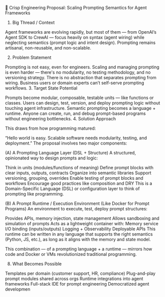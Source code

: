🚀 Crisp Engineering Proposal: Scaling Prompting Semantics for Agent Frameworks
1. Big Thread / Context

Agent frameworks are evolving rapidly, but most of them — from OpenAI’s Agent SDK to CrewAI — focus heavily on syntax (agent wiring) while neglecting semantics (prompt logic and intent design). Prompting remains artisanal, non-reusable, and non-scalable.

2. Problem Statement

Prompting is not easy, even for engineers.
Scaling and managing prompting is even harder — there's no modularity, no testing methodology, and no versioning strategy.
There is no abstraction that separates prompting from wiring.
Business users or domain experts can’t self-serve prompting workflows.
3. Target State Potential

Prompts become modular, composable, testable units — like functions or classes.
Users can design, test, version, and deploy prompting logic without touching agent infrastructure.
Semantic prompting becomes a language + runtime.
Anyone can create, run, and debug prompt-based programs without engineering bottlenecks.
4. Solution Approach

This draws from how programming matured:

“Hello world is easy. Scalable software needs modularity, testing, and deployment.”
The proposal involves two major components:

(A) A Prompting Language Layer (DSL + Structure)
A structured, opinionated way to design prompts and logic:

Think in units (modules/functions of meaning)
Define prompt blocks with clear inputs, outputs, contracts
Organize into semantic libraries
Support versioning, grouping, overrides
Enable testing of prompt blocks and workflows
Encourage good practices like composition and DRY
This is a Domain-Specific Language (DSL) or configuration layer to think of prompting like programming.

(B) A Prompt Runtime / Execution Environment (Like Docker for Prompt Programs)
An environment to execute, test, deploy prompt structures:

Provides APIs, memory injection, state management
Allows sandboxing and simulation of prompts
Acts as a lightweight container with:
Memory service
I/O binding (inputs/outputs)
Logging + Observability
Deployable APIs
This runtime can be written in any language that supports the right semantics (Python, JS, etc.), as long as it aligns with the memory and state model.

This combination — of a prompting language + a runtime — mirrors how code and Docker or VMs revolutionized traditional programming.


8. What Becomes Possible

Templates per domain (customer support, HR, compliance)
Plug-and-play prompt modules shared across orgs
Runtime integrations into agent frameworks
Full-stack IDE for prompt engineering
Democratized agent developmen